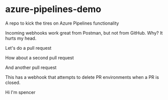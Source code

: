 # azure-pipelines-demo
A repo to kick the tires on Azure Pipelines functionality

Incoming webhooks work great from Postman, but not from GitHub. Why? It hurts my head.

Let's do a pull request

How about a second pull request

And another pull request


This has a webhook that attempts to delete PR environments when a PR is closed.


Hi I'm spencer
